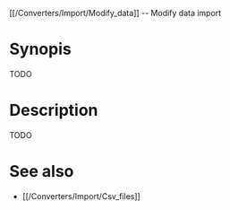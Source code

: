 [[/Converters/Import/Modify_data]] -- Modify data import

# Synopis

TODO

# Description

TODO

# See also

* [[/Converters/Import/Csv_files]]
